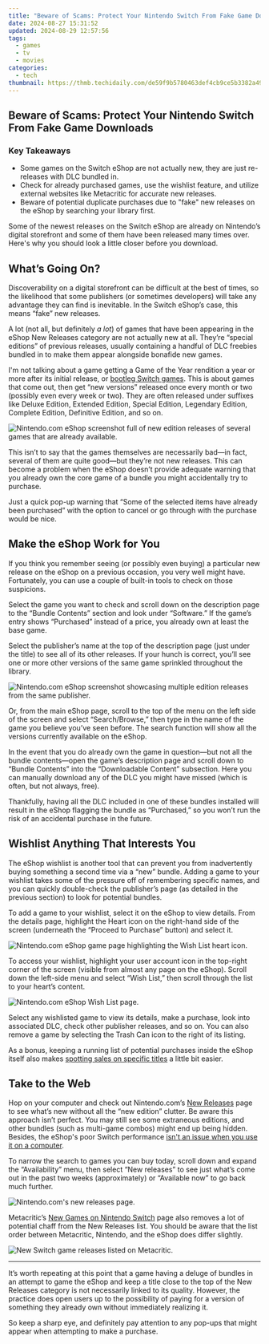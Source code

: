 ```yaml
---
title: "Beware of Scams: Protect Your Nintendo Switch From Fake Game Downloads"
date: 2024-08-27 15:31:52
updated: 2024-08-29 12:57:56
tags:
  - games
  - tv
  - movies
categories:
  - tech
thumbnail: https://thmb.techidaily.com/de59f9b5780463def4cb9ce5b3382a49671007046477b96e6adff7ee7d6b4151.jpg
---
```


## Beware of Scams: Protect Your Nintendo Switch From Fake Game Downloads

### Key Takeaways

* Some games on the Switch eShop are not actually new, they are just re-releases with DLC bundled in.
* Check for already purchased games, use the wishlist feature, and utilize external websites like Metacritic for accurate new releases.
* Beware of potential duplicate purchases due to "fake" new releases on the eShop by searching your library first.

 Some of the newest releases on the Switch eShop are already on Nintendo’s digital storefront and some of them have been released many times over. Here's why you should look a little closer before you download.

##  What’s Going On?

 Discoverability on a digital storefront can be difficult at the best of times, so the likelihood that some publishers (or sometimes developers) will take any advantage they can find is inevitable. In the Switch eShop’s case, this means “fake” new releases.

 A lot (not all, but definitely _a lot_) of games that have been appearing in the eShop New Releases category are not actually new at all. They’re “special editions” of previous releases, usually containing a handful of DLC freebies bundled in to make them appear alongside bonafide new games.

 I'm not talking about a game getting a Game of the Year rendition a year or more after its initial release, or [bootleg Switch games](https://youtube-web.techidaily.com/ed-in-2024-decoding-the-visual-language-of-youtube-thumbnails/). This is about games that come out, then get “new versions” released once every month or two (possibly even every week or two). They are often released under suffixes like Deluxe Edition, Extended Edition, Special Edition, Legendary Edition, Complete Edition, Definitive Edition, and so on.

![Nintendo.com eShop screenshot full of new edition releases of several games that are already available.](https://static1.howtogeekimages.com/wordpress/wp-content/uploads/2024/08/eshop-2-04.jpg) 

 This isn’t to say that the games themselves are necessarily bad—in fact, several of them are quite good—but they’re not new releases. This can become a problem when the eShop doesn’t provide adequate warning that you already own the core game of a bundle you might accidentally try to purchase.

 Just a quick pop-up warning that “Some of the selected items have already been purchased” with the option to cancel or go through with the purchase would be nice.

##  Make the eShop Work for You

 If you think you remember seeing (or possibly even buying) a particular new release on the eShop on a previous occasion, you very well might have. Fortunately, you can use a couple of built-in tools to check on those suspicions.

 Select the game you want to check and scroll down on the description page to the “Bundle Contents” section and look under “Software.” If the game’s entry shows “Purchased” instead of a price, you already own at least the base game.

 Select the publisher’s name at the top of the description page (just under the title) to see all of its other releases. If your hunch is correct, you’ll see one or more other versions of the same game sprinkled throughout the library.

![Nintendo.com eShop screenshot showcasing multiple edition releases from the same publisher.](https://static1.howtogeekimages.com/wordpress/wp-content/uploads/2024/08/eshop-2-03.jpg) 

 Or, from the main eShop page, scroll to the top of the menu on the left side of the screen and select “Search/Browse,” then type in the name of the game you believe you’ve seen before. The search function will show all the versions currently available on the eShop.

 In the event that you do already own the game in question—but not all the bundle contents—open the game’s description page and scroll down to “Bundle Contents” into the “Downloadable Content” subsection. Here you can manually download any of the DLC you might have missed (which is often, but not always, free).

 Thankfully, having all the DLC included in one of these bundles installed will result in the eShop flagging the bundle as “Purchased,” so you won’t run the risk of an accidental purchase in the future.

## **Wishlist Anything That Interests You** 

 The eShop wishlist is another tool that can prevent you from inadvertently buying something a second time via a “new” bundle. Adding a game to your wishlist takes some of the pressure off of remembering specific names, and you can quickly double-check the publisher’s page (as detailed in the previous section) to look for potential bundles.

 To add a game to your wishlist, select it on the eShop to view details. From the details page, highlight the Heart icon on the right-hand side of the screen (underneath the “Proceed to Purchase” button) and select it.

![Nintendo.com eShop game page highlighting the Wish List heart icon.](https://static1.howtogeekimages.com/wordpress/wp-content/uploads/2024/08/eshop-2-05-1.jpg) 

 To access your wishlist, highlight your user account icon in the top-right corner of the screen (visible from almost any page on the eShop). Scroll down the left-side menu and select “Wish List,” then scroll through the list to your heart’s content.

![Nintendo.com eShop Wish List page.](https://static1.howtogeekimages.com/wordpress/wp-content/uploads/2024/08/eshop-2-06.jpg) 

 Select any wishlisted game to view its details, make a purchase, look into associated DLC, check other publisher releases, and so on. You can also remove a game by selecting the Trash Can icon to the right of its listing.

 As a bonus, keeping a running list of potential purchases inside the eShop itself also makes [spotting sales on specific titles](https://sim-unlock.techidaily.com/how-to-change-your-sim-pin-code-on-your-poco-f5-pro-5g-phone-by-drfone-android/) a little bit easier.

## **Take to the Web** 

 Hop on your computer and check out Nintendo.com’s [New Releases](https://www.nintendo.com/us/search/#p=1&cat=gme&sort=rd&f=availability&availability=Available+now) page to see what’s new without all the “new edition” clutter. Be aware this approach isn’t perfect. You may still see some extraneous editions, and other bundles (such as multi-game combos) might end up being hidden. Besides, the eShop's poor Switch performance [isn't an issue when you use it on a computer](https://extra-tips.techidaily.com/photoshops-quick-path-to-stunning-colors/).

 To narrow the search to games you can buy today, scroll down and expand the “Availability” menu, then select “New releases” to see just what’s come out in the past two weeks (approximately) or “Available now” to go back much further.

![Nintendo.com's new releases page.](https://static1.howtogeekimages.com/wordpress/wp-content/uploads/2024/08/eshop-15.jpg) 

 Metacritic’s [New Games on Nintendo Switch](https://www.metacritic.com/browse/game/nintendo-switch/all/all-time/new/) page also removes a lot of potential chaff from the New Releases list. You should be aware that the list order between Metacritic, Nintendo, and the eShop does differ slightly.

![New Switch game releases listed on Metacritic.](https://static1.howtogeekimages.com/wordpress/wp-content/uploads/2024/08/eshop-16.jpg) 

---

 It’s worth repeating at this point that a game having a deluge of bundles in an attempt to game the eShop and keep a title close to the top of the New Releases category is not necessarily linked to its quality. However, the practice does open users up to the possibility of paying for a version of something they already own without immediately realizing it.

 So keep a sharp eye, and definitely pay attention to any pop-ups that might appear when attempting to make a purchase.

<ins class="adsbygoogle"
     style="display:block"
     data-ad-format="autorelaxed"
     data-ad-client="ca-pub-7571918770474297"
     data-ad-slot="1223367746"></ins>



<ins class="adsbygoogle"
     style="display:block"
     data-ad-client="ca-pub-7571918770474297"
     data-ad-slot="8358498916"
     data-ad-format="auto"
     data-full-width-responsive="true"></ins>
